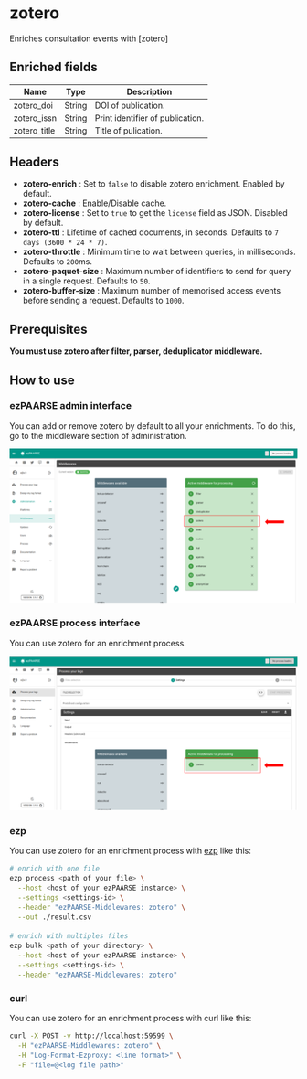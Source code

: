 # zotero

Enriches consultation events with [zotero]

## Enriched fields

| Name | Type | Description |
| --- | --- | --- |
| zotero_doi | String | DOI of publication. |
| zotero_issn | String | Print identifier of publication. |
| zotero_title | String | Title of pulication. |

## Headers

+ **zotero-enrich** : Set to ``false`` to disable zotero enrichment. Enabled by default.
+ **zotero-cache** : Enable/Disable cache.
+ **zotero-license** : Set to ``true`` to get the ``license`` field as JSON. Disabled by default.
+ **zotero-ttl** : Lifetime of cached documents, in seconds. Defaults to ``7 days (3600 * 24 * 7)``.
+ **zotero-throttle** : Minimum time to wait between queries, in milliseconds. Defaults to ``200``ms.
+ **zotero-paquet-size** : Maximum number of identifiers to send for query in a single request. Defaults to ``50``.
+ **zotero-buffer-size** : Maximum number of memorised access events before sending a request. Defaults to ``1000``.

## Prerequisites

**You must use zotero after filter, parser, deduplicator middleware.**

## How to use

### ezPAARSE admin interface

You can add or remove zotero by default to all your enrichments. To do this, go to the middleware section of administration.

![image](./docs/admin-interface.png)

### ezPAARSE process interface

You can use zotero for an enrichment process.

![image](./docs/process-interface.png)

### ezp

You can use zotero for an enrichment process with [ezp](https://github.com/ezpaarse-project/node-ezpaarse) like this:

```bash
# enrich with one file
ezp process <path of your file> \
  --host <host of your ezPAARSE instance> \
  --settings <settings-id> \
  --header "ezPAARSE-Middlewares: zotero" \
  --out ./result.csv

# enrich with multiples files
ezp bulk <path of your directory> \
  --host <host of your ezPAARSE instance> \
  --settings <settings-id> \
  --header "ezPAARSE-Middlewares: zotero" 

```

### curl

You can use zotero for an enrichment process with curl like this:

```bash
curl -X POST -v http://localhost:59599 \
  -H "ezPAARSE-Middlewares: zotero" \
  -H "Log-Format-Ezproxy: <line format>" \
  -F "file=@<log file path>"

```

